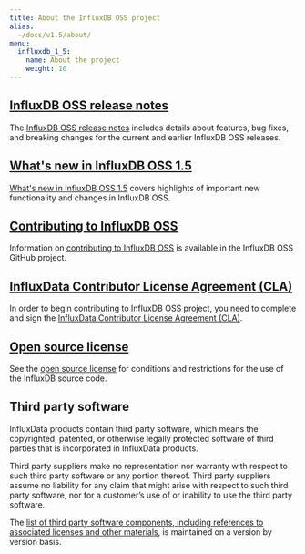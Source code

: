 ```yaml
---
title: About the InfluxDB OSS project
alias:
  -/docs/v1.5/about/
menu:
  influxdb_1_5:
    name: About the project
    weight: 10
---
```


## [InfluxDB OSS release notes](/influxdb/v1.5/about_the_project/releasenotes-changelog/)

The [InfluxDB OSS release notes](/influxdb/v1.5/about_the_project/releasenotes-changelog/) includes details about features, bug fixes, and breaking changes for the current and earlier InfluxDB OSS releases.

## [What's new in InfluxDB OSS 1.5](/influxdb/v1.5/about_the_project/whats_new/)

[What's new in InfluxDB OSS 1.5](/influxdb/v1.5/about_the_project/whats_new/) covers highlights of important new functionality and changes in InfluxDB OSS.

## [Contributing to InfluxDB OSS](https://github.com/influxdata/influxdb/blob/master/CONTRIBUTING.md)

Information on [contributing to InfluxDB OSS](https://github.com/influxdata/influxdb/blob/master/CONTRIBUTING.md) is available in the InfluxDB OSS GitHub project.

## [InfluxData Contributor License Agreement (CLA)](https://influxdata.com/community/cla/)

In order to begin contributing to InfluxDB OSS project, you need to complete and sign the [InfluxData Contributor License Agreement (CLA)](https://influxdata.com/community/cla/).

## [Open source license](https://github.com/influxdata/influxdb/blob/master/LICENSE)

See the [open source license](https://github.com/influxdata/influxdb/blob/master/LICENSE) for conditions and restrictions for the use of the InfluxDB source code.

## <a name="third_party">Third party software</a>
InfluxData products contain third party software, which means the copyrighted, patented, or otherwise legally protected
software of third parties that is incorporated in InfluxData products.

Third party suppliers make no representation nor warranty with respect to such third party software or any portion thereof.
Third party suppliers assume no liability for any claim that might arise with respect to such  third party software, nor for a
customer’s use of or inability to use the  third party software.

The [list of third party software components, including references to associated licenses and other materials](https://github.com/influxdata/influxdb/blob/master/DEPENDENCIES.md), is maintained on a version by version basis.
